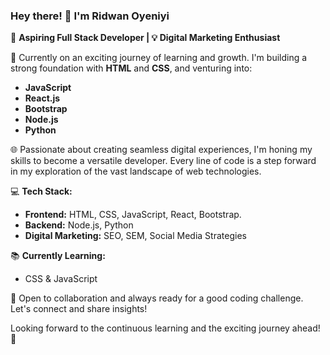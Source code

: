 ### Hey there! 👋 I'm Ridwan Oyeniyi

🚀 **Aspiring Full Stack Developer | 💡 Digital Marketing Enthusiast**

🌱 Currently on an exciting journey of learning and growth. I'm building a strong foundation with **HTML** and **CSS**, and venturing into:

- **JavaScript**
- **React.js**
- **Bootstrap**
- **Node.js**
- **Python**

🌐 Passionate about creating seamless digital experiences, I'm honing my skills to become a versatile developer. 
Every line of code is a step forward in my exploration of the vast landscape of web technologies.

💻 **Tech Stack:**
- **Frontend:** HTML, CSS, JavaScript, React, Bootstrap.
- **Backend:** Node.js, Python
- **Digital Marketing:** SEO, SEM, Social Media Strategies

📚 **Currently Learning:**
- CSS & JavaScript

💬 Open to collaboration and always ready for a good coding challenge. Let's connect and share insights!


Looking forward to the continuous learning and the exciting journey ahead! 🌟

